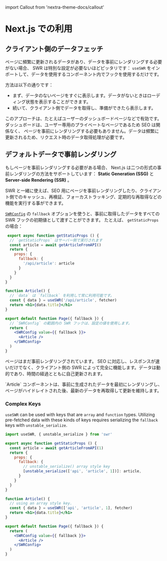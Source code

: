 import Callout from 'nextra-theme-docs/callout'

# Next.js での利用

## クライアント側のデータフェッチ

ページに頻繁に更新されるデータがあり、データを事前にレンダリングする必要がない場合、 SWR は特別な設定が必要ないほどピッタリです：
`useSWR` をインポートして、データを使用するコンポーネント内でフックを使用するだけです。

方法は以下の通りです：

- まず、データのないページをすぐに表示します。データがないときはローディング状態を表示することができます。
- 続いて、クライアント側でデータを取得し、準備ができたら表示します。

このアプローチは、たとえばユーザーのダッシュボードページなどで有効です。ダッシュボードは、ユーザー専用のプライベートなページであるため SEO は関係なく、
ページを事前にレンダリングする必要もありません。データは頻繁に更新されるため、リクエスト時のデータ取得処理が必要です。

## デフォルトデータで事前レンダリング

もしページを事前レンダリングする必要がある場合、 Next.js は二つの形式の事前レンダリングの方法をサポートしています：
**Static Generation (SSG)** と **Server-side Rendering (SSR)** 。

SWR と一緒に使えば、SEO 用にページを事前レンダリングしたり、クライアント側でのキャッシュ、再検証、フォーカストラッキング、定期的な再取得などの機能を実行する事ができます。

[`SWRConfig`](/docs/global-configuration) の `fallback` オプションを使うと、事前に取得したデータをすべての SWR フックの初期値として渡すことができます。
たとえば、 `getStaticProps` の場合：

```jsx
 export async function getStaticProps () {
  // `getStaticProps` はサーバー側で実行されます
  const article = await getArticleFromAPI()
  return {
    props: {
      fallback: {
        '/api/article': article
      }
    }
  }
}

function Article() {
  // `data` は `fallback` を利用して常に利用可能です。
  const { data } = useSWR('/api/article', fetcher)
  return <h1>{data.title}</h1>
}

export default function Page({ fallback }) {
  // `SWRConfig` の範囲内の SWR フックは、設定の値を使用します。
  return (
    <SWRConfig value={{ fallback }}>
      <Article />
    </SWRConfig>
  )
}
```

ページはまだ事前レンダリングされています。 SEO に対応し、レスポンスが速いだけでなく、クライアント側の SWR によって完全に機能します。データは動的であり、時間の経過とともに自己更新されます。

<Callout emoji="💡">
  `Article` コンポーネントは、事前に生成されたデータを最初にレンダリングし、ページがハイドレイトされた後、最新のデータを再取得して更新を維持します。
</Callout>

### Complex Keys

`useSWR` can be used with keys that are `array` and `function` types. Utilizing pre-fetched data with these kinds of keys requires serializing the `fallback` keys with `unstable_serialize`.

```jsx
import useSWR, { unstable_serialize } from 'swr'

export async function getStaticProps () {
  const article = await getArticleFromAPI(1)
  return {
    props: {
      fallback: {
        // unstable_serialize() array style key
        [unstable_serialize(['api', 'article', 1])]: article,
      }
    }
  }
}

function Article() {
  // using an array style key.
  const { data } = useSWR(['api', 'article', 1], fetcher)
  return <h1>{data.title}</h1>
}

export default function Page({ fallback }) {
  return (
    <SWRConfig value={{ fallback }}>
      <Article />
    </SWRConfig>
  )
}
```